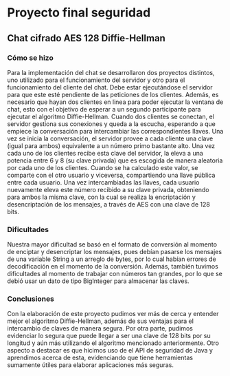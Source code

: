 # Proyecto final seguridad
## Chat cifrado AES 128 Diffie-Hellman
### Cómo se hizo
Para la implementación del chat se desarrollaron dos proyectos distintos, uno utilizado para el funcionamiento del servidor y otro para el funcionamiento del cliente del chat.
Debe estar ejecutándose el servidor para que este esté pendiente de las peticiones de los clientes. Además, es necesario que hayan dos clientes en linea
para poder ejecutar la ventana de chat, esto con el objetivo de esperar a un segundo participante para ejecutar el algoritmo Diffie-Hellman.
Cuando dos clientes se conectan, el servidor gestiona sus conexiones y queda a la escucha, esperando a que empiece la conversación para intercambiar
las correspondientes llaves. Una vez se inicia la conversación, el servidor provee a cada cliente una clave (igual para ambos) equivalente a un número primo 
bastante alto. Una vez cada uno de los clientes recibe esta clave del servidor, la eleva a una potencia entre 6 y 8 (su clave privada) que es escogida de manera aleatoria por 
cada uno de los clientes. Cuando se ha calculado este valor, se comparte con el otro usuario y viceversa, compartiendo una llave pública entre cada usuario.
Una vez intercambiadas las llaves, cada usuario nuevamente eleva este número recibido a su clave privada, obteniendo para ambos la misma clave, con la cual se 
realiza la encriptación y desencriptación de los mensajes, a través de AES con una clave de 128 bits.

### Dificultades
Nuestra mayor dificultad se basó en el formato de conversión al momento de enciptar y desencriptar los mensajes, pues debían pasarse los mensajes de una variable String a un arreglo de bytes,
por lo cual habían errores de decodificación en el momento de la conversión. Además, también tuvimos dificultades al momento de trabajar con números tan grandes, por lo que se debió usar 
un dato de tipo BigInteger para almacenar las claves.

### Conclusiones
Con la elaboración de este proyecto pudimos ver más de cerca y entender mejor el algoritmo Diffie-Hellman, además de sus ventajas para el intercambio de claves de manera segura.
Por otra parte, pudimos evidenciar lo segura que puede llegar a ser una clave de 128 bits por su longitud y aún más utilizando el algoritmo mencionado anteriormente.
Otro aspecto a destacar es que hicimos uso de el API de seguridad de Java y aprendimos acerca de esta, evidenciando que tiene herramientas sumamente útiles para elaborar 
aplicaciones más seguras.
